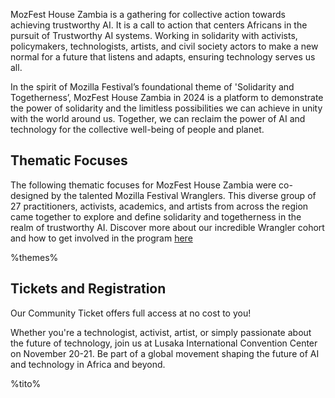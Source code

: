 <!-- This is the Plaza page when the visitor is NOT signed in -->

MozFest House Zambia is a gathering for collective action towards achieving trustworthy AI. It is a call to action that centers Africans in the pursuit of Trustworthy AI systems. Working in solidarity with activists, policymakers, technologists, artists, and civil society actors to make a new normal for a future that listens and adapts, ensuring technology serves us all.

In the spirit of Mozilla Festival’s foundational theme of 'Solidarity and Togetherness’, MozFest House Zambia in 2024 is a platform to demonstrate the power of solidarity and the limitless possibilities we can achieve in unity with the world around us. Together, we can reclaim the power of AI and technology for the collective well-being of people and planet.

## Thematic Focuses

The following thematic focuses for MozFest House Zambia were co-designed by the talented Mozilla Festival Wranglers. This diverse group of 27 practitioners, activists, academics, and artists from across the region came together to explore and define solidarity and togetherness in the realm of trustworthy AI. Discover more about our incredible Wrangler cohort and how to get involved in the program [here](https://www.mozillafestival.org/en/community/wranglers/)

%themes%

## Tickets and Registration

Our Community Ticket offers full access at no cost to you!

Whether you're a technologist, activist, artist, or simply passionate about the future of technology, join us at Lusaka International Convention Center on November 20-21. Be part of a global movement shaping the future of AI and technology in Africa and beyond.

%tito%
